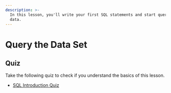 ```yaml
---
description: >-
  In this lesson, you'll write your first SQL statements and start querying some
  data.
---
```


# Query the Data Set

## Quiz

Take the following quiz to check if you understand the basics of this lesson.

* [SQL Introduction Quiz](https://goo.gl/forms/xM9FjAZPkTaYiFLp2)


